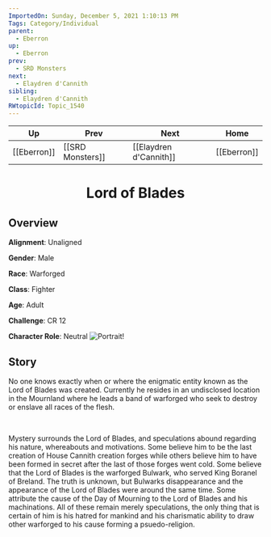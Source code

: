```yaml
---
ImportedOn: Sunday, December 5, 2021 1:10:13 PM
Tags: Category/Individual
parent:
  - Eberron
up:
  - Eberron
prev:
  - SRD Monsters
next:
  - Elaydren d'Cannith
sibling:
  - Elaydren d'Cannith
RWtopicId: Topic_1540
---
```


| Up | Prev | Next | Home |
|----|------|------|------|
| [[Eberron]] | [[SRD Monsters]] | [[Elaydren d'Cannith]] | [[Eberron]] |

# <center>Lord of Blades</center>

## Overview

**Alignment**: Unaligned

**Gender**: Male

**Race**: Warforged

**Class**: Fighter

**Age**: Adult

**Challenge**: CR 12

**Character Role**: Neutral
![Portrait!](90002.jpg)

## Story

No one knows exactly when or where the enigmatic entity known as the Lord of Blades was created. Currently he resides in an undisclosed location in the Mournland where he leads a band of warforged who seek to destroy or enslave all races of the flesh.

 

Mystery surrounds the Lord of Blades, and speculations abound regarding his nature, whereabouts and motivations. Some believe him to be the last creation of House Cannith creation forges while others believe him to have been formed in secret after the last of those forges went cold. Some believe that the Lord of Blades is the warforged Bulwark, who served King Boranel of Breland. The truth is unknown, but Bulwarks disappearance and the appearance of the Lord of Blades were around the same time. Some attribute the cause of the Day of Mourning to the Lord of Blades and his machinations. All of these remain merely speculations, the only thing that is certain of him is his hatred for mankind and his charismatic ability to draw other warforged to his cause forming a psuedo-religion.
